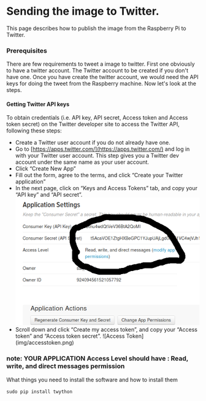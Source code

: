 # Sending the image to Twitter.

This page describes how to publish the image from the Raspberry Pi to Twitter. 

### Prerequisites


There are few requirements to tweet a image to twitter. First one obviously to have a twitter account. The Twitter account to be created if you don't have one. 
Once you have create the twitter account, we would need the API keys for doing the tweet from the Raspberry machine. Now let's look at the steps.

#### Getting Twitter API keys
To obtain credentials (i.e. API key, API secret, Access token and Access token secret) on the Twitter developer site to access the Twitter API, following these steps:

* Create a Twitter user account if you do not already have one.
* Go to [https://apps.twitter.com/](https://apps.twitter.com/) and log in with your Twitter user account. This step gives you a Twitter dev account under the same name as your user account.
* Click “Create New App”
* Fill out the form, agree to the terms, and click “Create your Twitter application”
* In the next page, click on “Keys and Access Tokens” tab, and copy your “API key” and “API secret”. 
![APP settings](img/Appsetting.png)
* Scroll down and click “Create my access token”, and copy your “Access token” and “Access token secret”.
![Access Token] (img/accesstoken.png)
### note: YOUR APPLICATION Access Level should have :  Read, write, and direct messages permission 

What things you need to install the software and how to install them

```
sudo pip install twython
```


